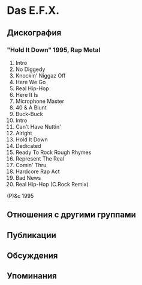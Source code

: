 # Das E.F.X.



## Дискография

### "Hold It Down" 1995, Rap Metal

1.  Intro
2.  No Diggedy
3.  Knockin' Niggaz Off
4.  Here We Go
5.  Real Hip-Hop
6.  Here It Is
7.  Microphone Master
8.  40 & A Blunt
9.  Buck-Buck
10.  Intro
11.  Can't Have Nuttin'
12.  Alright
13.  Hold It Down
14.  Dedicated
15.  Ready To Rock Rough Rhymes
16.  Represent The Real
17.  Comin' Thru
18.  Hardcore Rap Act
19.  Bad News
20.  Real Hip-Hop (C.Rock Remix)

(P)&c 1995


## Отношения с другими группами


## Публикации


## Обсуждения


## Упоминания

